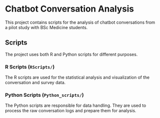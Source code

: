 # Chatbot Conversation Analysis

This project contains scripts for the analysis of chatbot conversations from a pilot study with BSc Medicine students.

## Scripts

The project uses both R and Python scripts for different purposes.

### R Scripts (`RScripts/`)

The R scripts are used for the statistical analysis and visualization of the conversation and survey data.

### Python Scripts (`Python_scripts/`)

The Python scripts are responsible for data handling. They are used to process the raw conversation logs and prepare them for analysis.
